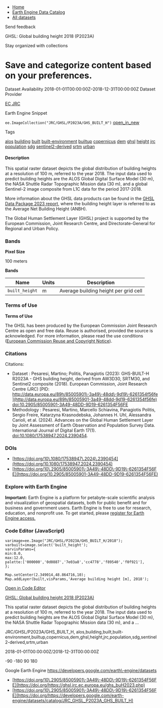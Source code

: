 



* [Home](https://developers.google.com/)
* [Earth Engine Data Catalog](https://developers.google.com/earth-engine/datasets)
* [All datasets](https://developers.google.com/earth-engine/datasets/catalog)





 
 
 Send feedback
 
 

GHSL: Global building height 2018 (P2023A)


 
 Stay organized with collections
 

 
 Save and categorize content based on your preferences.
============================================================================================================================================








Dataset Availability
2018\-01\-01T00:00:00Z–2018\-12\-31T00:00:00Z
Dataset Provider


[EC JRC](https://ghsl.jrc.ec.europa.eu/ghs_buH2023.php)



Earth Engine Snippet


`ee.ImageCollection("JRC/GHSL/P2023A/GHS_BUILT_H")` 
[open\_in\_new](https://code.earthengine.google.com/?scriptPath=Examples:Datasets/JRC/JRC_GHSL_P2023A_GHS_BUILT_H)





Tags


[alos](/earth-engine/datasets/tags/alos)
[building](/earth-engine/datasets/tags/building)
[built](/earth-engine/datasets/tags/built)
[built\-environment](/earth-engine/datasets/tags/built-environment)
[builtup](/earth-engine/datasets/tags/builtup)
[copernicus](/earth-engine/datasets/tags/copernicus)
[dem](/earth-engine/datasets/tags/dem)
[ghsl](/earth-engine/datasets/tags/ghsl)
[height](/earth-engine/datasets/tags/height)
[jrc](/earth-engine/datasets/tags/jrc)
[population](/earth-engine/datasets/tags/population)
[sdg](/earth-engine/datasets/tags/sdg)
[sentinel2\-derived](/earth-engine/datasets/tags/sentinel2-derived)
[srtm](/earth-engine/datasets/tags/srtm)
[urban](/earth-engine/datasets/tags/urban)








#### Description



This spatial raster dataset depicts the global distribution of building
heights at a resolution of 100 m, referred to the year 2018\. The input data
used to predict building heights are the ALOS Global Digital Surface Model
(30 m), the NASA Shuttle Radar Topographic Mission data (30 m), and a global
Sentinel\-2 image composite from L1C data for the period 2017\-2018\.


More information about the GHSL data products can be found in the
[GHSL Data Package 2023 report](https://ghsl.jrc.ec.europa.eu/documents/GHSL_Data_Package_2023.pdf?t=1683540422),
where the building height layer is referred to as the Average Net Building
Height (ANBH).


The Global Human Settlement Layer (GHSL) project is supported by the
European Commission, Joint Research Centre, and Directorate\-General for
Regional and Urban Policy.





### Bands



**Pixel Size**
  
100 meters



**Bands**




| Name | Units | Description |
| --- | --- | --- |
| `built_height` | m | Average building height per grid cell |




### Terms of Use


**Terms of Use**


The GHSL has been produced by the European Commission Joint Research Centre
as open and free data. Reuse is authorised, provided the source is
acknowledged. For more information, please read the use conditions ([European
Commission Reuse and Copyright Notice](https://ec.europa.eu/info/legal-notice_en)).




### Citations



Citations:
* Dataset : Pesaresi, Martino; Politis, Panagiotis (2023\): GHS\-BUILT\-H
R2023A \- GHS building height, derived from AW3D30, SRTM30, and Sentinel2
composite (2018\). European Commission, Joint Research Centre (JRC)
[PID: http://data.europa.eu/89h/85005901\-3a49\-48dd\-9d19\-6261354f56fe](http://data.europa.eu/89h/85005901-3a49-48dd-9d19-6261354f56fe)
[doi:10\.2905/85005901\-3A49\-48DD\-9D19\-6261354F56FE](https://doi.org/10.2905/85005901-3A49-48DD-9D19-6261354F56FE)
* Methodology : Pesaresi, Martino, Marcello Schiavina, Panagiotis Politis,
Sergio Freire, Katarzyna Krasnodebska,
Johannes H. Uhl, Alessandra Carioli, et al. (2024\). Advances on the
Global Human Settlement Layer by Joint Assessment of Earth Observation
and Population Survey Data. International Journal of Digital Earth 17(1\).
[doi:10\.1080/17538947\.2024\.2390454](https://doi.org/10.1080/17538947.2024.2390454).





### DOIs


* [https://doi.org/10\.1080/17538947\.2024\.2390454](https://doi.org/10.1080/17538947.2024.2390454)
* [https://doi.org/10\.2905/85005901\-3A49\-48DD\-9D19\-6261354F56FE](https://doi.org/10.2905/85005901-3A49-48DD-9D19-6261354F56FE)




### Explore with Earth Engine


**Important:** 
 Earth Engine is a platform for petabyte\-scale scientific analysis and visualization of
 geospatial datasets, both for public benefit and for business and government users.
 Earth Engine is free to use for research, education, and nonprofit use. To get started, please
 [register for Earth Engine access.](https://console.cloud.google.com/earth-engine)



### Code Editor (JavaScript)



```
varimage=ee.Image("JRC/GHSL/P2023A/GHS_BUILT_H/2018");
varbuilt=image.select('built_height');
varvisParams={
min:0.0,
max:12.0,
palette:['000000','0d0887','7e03a8','cc4778','f89540','f0f921'],
};

Map.setCenter(2.349014,48.864716,10);
Map.addLayer(built,visParams,'Average building height [m], 2018');
```



[Open in Code Editor](https://code.earthengine.google.com/?scriptPath=Examples:Datasets/JRC/JRC_GHSL_P2023A_GHS_BUILT_H)


[GHSL: Global building height 2018 (P2023A)](/earth-engine/datasets/catalog/JRC_GHSL_P2023A_GHS_BUILT_H)

This spatial raster dataset depicts the global distribution of building heights at a resolution of 100 m, referred to the year 2018\. The input data used to predict building heights are the ALOS Global Digital Surface Model (30 m), the NASA Shuttle Radar Topographic Mission data (30 m), and a …

 JRC/GHSL/P2023A/GHS\_BUILT\_H,
 alos,building,built,built\-environment,builtup,copernicus,dem,ghsl,height,jrc,population,sdg,sentinel2\-derived,srtm,urban

2018\-01\-01T00:00:00Z/2018\-12\-31T00:00:00Z



 \-90 \-180 90 180
 



Google Earth Engine
https://developers.google.com/earth\-engine/datasets

* [https://doi.org/10\.2905/85005901\-3A49\-48DD\-9D19\-6261354F56FE](https://doi.org/https://ghsl.jrc.ec.europa.eu/ghs_buH2023.php)
* [https://doi.org/10\.2905/85005901\-3A49\-48DD\-9D19\-6261354F56FE](https://doi.org/https://developers.google.com/earth-engine/datasets/catalog/JRC_GHSL_P2023A_GHS_BUILT_H)









